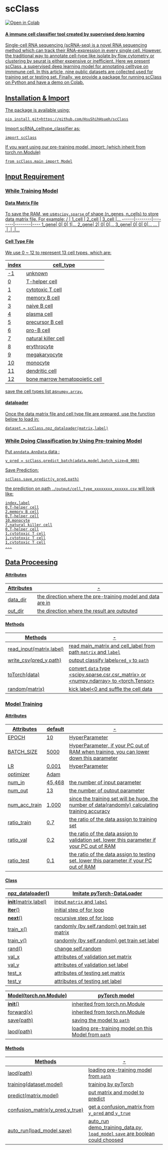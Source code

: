 # scClass

<a href="https://colab.research.google.com/github/HsuShihHsueh/scClass/blob/v2022.2.modelA/scClass_demo.ipynb">
  <img src="https://colab.research.google.com/assets/colab-badge.svg" alt="Open in Colab" title="Open in Google Colaboratory">

#### A immune cell classifier tool created by supervised deep learning

Single-cell RNA sequencing (scRNA-seq) is a novel RNA sequencing
method which can track their RNA-expression in every single cell. However, the
traditional way to annotate cell-type like isolate by flow cytometry or clustering by seurat
is either expensive or inefficient. Here we present scClass, a supervised deep learning
model for annotating celltype on immmune cell. In this article, nine public datasets are
collected used for training set or testing set. Finally, we provide a package for running
scClass on Python and have a demo on Colab.



## Installation & Import

The package is available using:
```
pip install git+https://github.com/HsuShihHsueh/scClass
```

Import scRNA_celltype_classifier as:
```
import scClass
```

If you want using our pre-training model, import: (which inherit from torch.nn.Module)
```
from scClass.main import Model
```

## Input Requirement

### While Training Model
#### Data Matrix File
To save the RAM, we use```scipy.sparse``` of shape (n_genes, n_cells) to store data matrix file. For example:
   /  | 1_cell | 2_cell | 3_cell |...
------|--------|--------|--------|----
1_gene|       0|       0|       1|...
2_gene|       2|       0|       0|...
3_gene|       0|       0|       0|...
...   |       .|       .|       .|...

#### Cell Type File
We use 0 ~ 12 to represent 13 cell types, which are:

index |cell_type
------|-------------------------------
-1	  |unknown
0	  |T-helper cell
1	  |cytotoxic T cell
2	  |memory B cell
3	  |naive B cell
4	  |plasma cell
5	  |precursor B cell
6	  |pro-B cell
7	  |natural killer cell
8	  |erythrocyte
9	  |megakaryocyte
10	  |monocyte
11	  |dendritic cell
12	  |bone marrow hematopoietic cell 

save the cell types list as```numpy.array```.
#### dataloader
Once the data matrix file and cell type file are prepared, use the function below to load in:
```
dataset = scClass.npz_dataloader(matrix,label)
```

### While Doing Classification by Using Pre-training Model
Put ```anndata.AnnData``` data :
```
y_pred = scClass.predict_batch(adata,model,batch_size=8_000)
```
Save Prediction:
```
scClass.save_predict(y_pred,path)
```
the prediction on path ```./output/cell_type_xxxxxxxx_xxxxxx.csv``` will look like:

```
index,label
0,T-helper cell
2,memory B cell
0,T-helper cell
10,monocyte
7,natural killer cell
0,T-helper cell
1,cytotoxic T cell
1,cytotoxic T cell
1,cytotoxic T cell
...
```

## Data Proceesing

#### Attributes
Attributes  |   -
----------  | ----  
data_dir    |the direction where the pre-training model and data are in
out_dir     |the direction where the result are outputed

#### Methods
Methods     |   -
----------  | ----  
read_input(matrix,label)  |read main_matrix and cell_label from path ```matrix``` and  ```label```
write_csv(pred_y,path)    |output classify label```pred_y``` to ```path```
toTorch(data)             |convert ```data``` type <scipy.sparse.csr.csr_matrix> or <numpy.ndarray> to  <torch.Tensor> 
random(matrix)            |kick label<0 and suffle the cell data


### Model Training

#### Attributes

Attributes    | default | -
----------    |----     |--- 
EPOCH         |10       |HyperParameter 
BATCH_SIZE    |5000     |HyperParameter, if your PC out of RAM when training, you can lower down this parameter
LR            |0.001    |HyperParameter 
optimizer     |Adam     |
num_in        |45,468   |the number of input  parameter
num_out       |13       |the number of output parameter
num_acc_train |1,000    |since the training set will be huge, the number of data(randomly) calculating training accuracy
ratio_train   |0.7      |the ratio of the data assign to training set 
ratio_val     |0.2      |the ratio of the data assign to validation set, lower this parameter if your PC out of RAM
ratio_test    |0.1      |the ratio of the data assign to testing set, lower this parameter if your PC out of RAM

#### Class

npz_dataloader()      |Imitate pyTorch-DataLoader
----------            | ----  
__init__(matrix,label)|input ```matrix``` and ```label```
__iter__()            |initial step of for loop
__next__()            |recursive step of for loop
train_x()             |randomly (by self.random) get  train set matrix 
train_y()             |randomly (by self.random) get train set label
rand()                |change self.random
val_x                 |attributes of validation set matrix
val_y                 |attributes of validation set label
test_x                |attributes of testing set matrix
test_y                |attributes of testing set label


Model(torch.nn.Module)|pyTorch model
----------            | ----  
__init__()            |inherited from torch.nn.Module
forward(x)            |inherited from torch.nn.Module
save(path)            |saving the model to ```path```
laod(path)            |loading pre-training model on this Model from ```path```

#### Methods

Methods     |   -
----------  | ----  
laod(path)                      |loading pre-training model from ```path```
training(dataset,model)         |training by pyTorch
predict(matrix,model)           |put matrix and model to predict
confusion_matrix(y_pred,y_true) |get a confusion_matrix from ```y_pred``` and ```y_true```
auto_run(load_model,save)       |auto_run demo_training_data.py, ```load_model``` ```save``` are boolean could choosed




